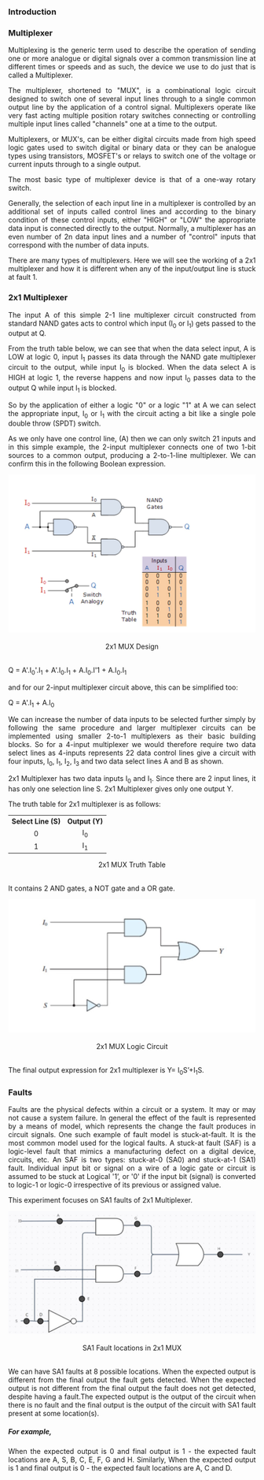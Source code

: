 ### Introduction

### Multiplexer

<p style="text-align:justify;">Multiplexing is the generic term used to describe the operation of sending one or more analogue or digital signals over a common transmission line at different times or speeds and as such, the device we use to do just that is called a Multiplexer.</p>

<p style="text-align:justify;">The multiplexer, shortened to "MUX", is a combinational logic circuit designed to switch one of several input lines through to a single common output line by the application of a control signal. Multiplexers operate like very fast acting multiple position rotary switches connecting or controlling multiple input lines called "channels" one at a time to the output.</p>

<p style="text-align:justify;">Multiplexers, or MUX's, can be either digital circuits made from high speed logic gates used to switch digital or binary data or they can be analogue types using transistors, MOSFET's or relays to switch one of the voltage or current inputs through to a single output.</p>

<p style="text-align:justify;">The most basic type of multiplexer device is that of a one-way rotary switch.</p>

<p style="text-align:justify;">Generally, the selection of each input line in a multiplexer is controlled by an additional set of inputs called control lines and according to the binary condition of these control inputs, either "HIGH" or "LOW" the appropriate data input is connected directly to the output. Normally, a multiplexer has an even number of 2n data input lines and a number of "control" inputs that correspond with the number of data inputs.</p>

<p style="text-align:justify;">There are many types of multiplexers. Here we will see the working of a 2x1 multiplexer and how it is different when any of the input/output line is stuck at fault 1.</p>

### 2x1 Multiplexer

<p style="text-align:justify;">The input A of this simple 2-1 line multiplexer circuit constructed from standard NAND gates acts to control which input (I<sub>0</sub> or I<sub>1</sub>) gets passed to the output at Q.</p>

<p style="text-align:justify;">From the truth table below, we can see that when the data select input, A is LOW at logic 0, input I<sub>1</sub> passes its data through the NAND gate multiplexer circuit to the output, while input I<sub>0</sub> is blocked. When the data select A is HIGH at logic 1, the reverse happens and now input I<sub>0</sub> passes data to the output Q while input I<sub>1</sub> is blocked.</p>

<p style="text-align:justify;">So by the application of either a logic "0" or a logic "1" at A we can select the appropriate input, I<sub>0</sub> or I<sub>1</sub> with the circuit acting a bit like a single pole double throw (SPDT) switch.</p>

<p style="text-align:justify;">As we only have one control line, (A) then we can only switch 21 inputs and in this simple example, the 2-input multiplexer connects one of two 1-bit sources to a common output, producing a 2-to-1-line multiplexer. We can confirm this in the following Boolean expression.</p>

<center><img src="./images/2x1mux.jpg"/></center></br>
<center>2x1 MUX Design</center></br>

<p style="text-align:justify;">Q = A'.I<sub>0</sub>'.I<sub>1</sub> + A'.I<sub>0</sub>.I<sub>1</sub> + A.I<sub>0</sub>.I'1 + A.I<sub>0</sub>.I<sub>1</sub></p>

<p style="text-align:justify;">and for our 2-input multiplexer circuit above, this can be simplified too:</p>

Q = A'.I<sub>1</sub> + A.I<sub>0</sub>

<p style="text-align:justify;">We can increase the number of data inputs to be selected further simply by following the same procedure and larger multiplexer circuits can be implemented using smaller 2-to-1 multiplexers as their basic building blocks. So for a 4-input multiplexer we would therefore require two data select lines as 4-inputs represents 22 data control lines give a circuit with four inputs, I<sub>0</sub>, I<sub>1</sub>, I<sub>2</sub>, I<sub>3</sub> and two data select lines A and B as shown.</p>

<p style="text-align:justify;">2x1 Multiplexer has two data inputs I<sub>0</sub> and I<sub>1</sub>. Since there are 2 input lines, it has only one selection line S. 2x1 Multiplexer gives only one output Y.</p>

<p style="text-align:justify;">The truth table for 2x1 multiplexer is as follows:</p>

<center>
<table style="text-align:center;">
        <tr>
          <th>Select Line (S)</th>
          <th>Output (Y)</th>
        </tr>
        <tr>
          <td>0</td>
          <td>I<sub>0</sub></td>
        </tr>
        <tr>
          <td>1</td>
          <td>I<sub>1</sub></td>
        </tr>
      </table>
</center>

<center>2x1 MUX Truth Table</center></br>

<p style="text-align:justify;">It contains 2 AND gates, a NOT gate and a OR gate.</p>

<center><img src="./images/theory_lg.jpg"/></center></br>

<center>2x1 MUX Logic Circuit</center></br>

<p style="text-align:justify;">The final output expression for 2x1 multiplexer is Y= I<sub>0</sub>S’+I<sub>1</sub>S.</p>

### Faults

<p style="text-align:justify;">Faults are the physical defects within a circuit or a system. It may or may not cause a system failure. In general the effect of the fault is represented by a means of model, which represents the change the fault produces in circuit signals. One such example of fault model is stuck-at-fault. It is the most common model used for the logical faults. A stuck-at fault (SAF) is a logic-level fault that mimics a manufacturing defect on a digital device, circuits, etc. An SAF is two types: stuck-at-0 (SA0) and stuck-at-1 (SA1) fault. Individual input bit or signal on a wire of a logic gate or circuit is assumed to be stuck at Logical '1’, or '0' if the input bit (signal) is converted to logic-1 or logic-0 irrespective of its previous or assigned value.</p>

<p style="text-align:justify;">This experiment focuses on SA1 faults of 2x1 Multiplexer.</p>

<center><img src="./images/pic.jpeg"/></center></br>
<center>SA1 Fault locations in 2x1 MUX</center></br>

<p style="text-align:justify;">We can have SA1 faults at 8 possible locations. When the expected output is different from the final output the fault gets detected. When the expected output is not different from the final output the fault does not get detected, despite having a fault.The expected output is the output of the circuit when there is no fault and the final output is the output of the circuit with SA1 fault present at some location(s).</p>

##### For example,
<p style="text-align:justify;">When the expected output is 0 and final output is 1 - the expected fault locations are A, S, B, C, E, F, G and H.
Similarly, When the expected output is 1 and final output is 0 - the expected fault locations are A, C and D.</p>
